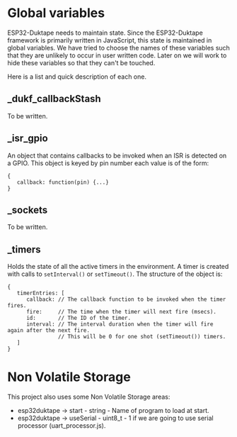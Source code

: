 # Global variables
ESP32-Duktape needs to maintain state.  Since the ESP32-Duktape framework is primarily written
in JavaScript, this state is maintained in global variables.  We have tried to choose the names
of these variables such that they are unlikely to occur in user written code.  Later on we will
work to hide these variables so that they can't be touched.

Here is a list and quick description of each one.

## _dukf_callbackStash
To be written.

## _isr_gpio
An object that contains callbacks to be invoked when an ISR is detected on a GPIO.  This object
is keyed by pin number each value is of the form:
```
{
   callback: function(pin) {...}
}
```

## _sockets
To be written.


## _timers
Holds the state of all the active timers in the environment.  A timer is created with calls to
`setInterval()` or `setTimeout()`.  The structure of the object is:

```
{
   timerEntries: [
      callback: // The callback function to be invoked when the timer fires.
      fire:     // The time when the timer will next fire (msecs).
      id:       // The ID of the timer.
      interval: // The interval duration when the timer will fire again after the next fire.
                // This will be 0 for one shot (setTimeout()) timers.
   ]
}
```


# Non Volatile Storage
This project also uses some Non Volatile Storage areas:

* esp32duktape -> start - string - Name of program to load at start.
* esp32duktape -> useSerial - uint8_t - 1 if we are going to use serial processor (uart_processor.js).